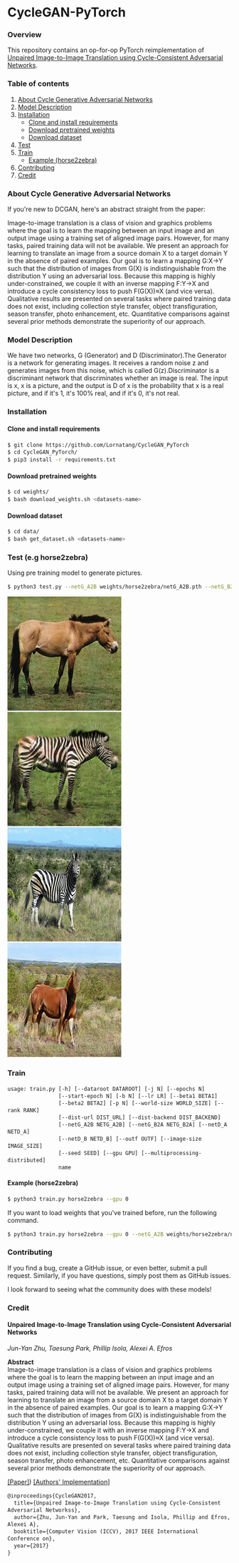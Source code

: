 # CycleGAN-PyTorch

### Overview
This repository contains an op-for-op PyTorch reimplementation of [Unpaired Image-to-Image Translation using Cycle-Consistent Adversarial Networks](https://arxiv.org/abs/1703.10593).

### Table of contents
1. [About Cycle Generative Adversarial Networks](#about-cycle-generative-adversarial-networks)
2. [Model Description](#model-description)
3. [Installation](#installation)
    * [Clone and install requirements](#clone-and-install-requirements)
    * [Download pretrained weights](#download-pretrained-weights)
    * [Download dataset](#download-dataset)
4. [Test](#test)
4. [Train](#train)
    * [Example (horse2zebra)](#example-horse2zebra)
5. [Contributing](#contributing) 
6. [Credit](#credit)

### About Cycle Generative Adversarial Networks

If you're new to DCGAN, here's an abstract straight from the paper:

Image-to-image translation is a class of vision and graphics problems where the goal is to learn the mapping between an input image and an output image using a training set of aligned image pairs. However, for many tasks, paired training data will not be available. We present an approach for learning to translate an image from a source domain X to a target domain Y in the absence of paired examples. Our goal is to learn a mapping G:X→Y such that the distribution of images from G(X) is indistinguishable from the distribution Y using an adversarial loss. Because this mapping is highly under-constrained, we couple it with an inverse mapping F:Y→X and introduce a cycle consistency loss to push F(G(X))≈X (and vice versa). Qualitative results are presented on several tasks where paired training data does not exist, including collection style transfer, object transfiguration, season transfer, photo enhancement, etc. Quantitative comparisons against several prior methods demonstrate the superiority of our approach.

### Model Description

We have two networks, G (Generator) and D (Discriminator).The Generator is a network for generating images. It receives a random noise z and generates images from this noise, which is called G(z).Discriminator is a discriminant network that discriminates whether an image is real. The input is x, x is a picture, and the output is D of x is the probability that x is a real picture, and if it's 1, it's 100% real, and if it's 0, it's not real.

### Installation

#### Clone and install requirements

```bash
$ git clone https://github.com/Lornatang/CycleGAN_PyTorch
$ cd CycleGAN_PyTorch/
$ pip3 install -r requirements.txt
```

#### Download pretrained weights

```bash
$ cd weights/
$ bash download_weights.sh <datasets-name>
```

#### Download dataset

```bash
$ cd data/
$ bash get_dataset.sh <datasets-name>
```

### Test (e.g horse2zebra)

Using pre training model to generate pictures.

```bash
$ python3 test.py --netG_A2B weights/horse2zebra/netG_A2B.pth --netG_B2A weights/horse2zebra/netG_B2A.pth
```

<span align="left"><img src="assets/real_A.jpg" width="256" alt=""></span>
<span align="right"><img src="assets/fake_B.png" width="256" alt=""></span>
<br>
<span align="left"><img src="assets/real_B.jpg" width="256" alt=""></span>
<span align="right"><img src="assets/fake_A.png" width="256" alt=""></span>

### Train

```text
usage: train.py [-h] [--dataroot DATAROOT] [-j N] [--epochs N]
                [--start-epoch N] [-b N] [--lr LR] [--beta1 BETA1]
                [--beta2 BETA2] [-p N] [--world-size WORLD_SIZE] [--rank RANK]
                [--dist-url DIST_URL] [--dist-backend DIST_BACKEND]
                [--netG_A2B NETG_A2B] [--netG_B2A NETG_B2A] [--netD_A NETD_A]
                [--netD_B NETD_B] [--outf OUTF] [--image-size IMAGE_SIZE]
                [--seed SEED] [--gpu GPU] [--multiprocessing-distributed]
                name
```

#### Example (horse2zebra)

```bash
$ python3 train.py horse2zebra --gpu 0
```

If you want to load weights that you've trained before, run the following command.

```bash
$ python3 train.py horse2zebra --gpu 0 --netG_A2B weights/horse2zebra/netG_A2B_epoch_*.pth --netG_B2A weights/horse2zebra/netG_B2A_epoch_*.pth --netD_A weights/horse2zebra/netD_A_epoch_*.pth --netD_B weights/horse2zebra/netD_B_epoch_*.pth
```

### Contributing

If you find a bug, create a GitHub issue, or even better, submit a pull request. Similarly, if you have questions, simply post them as GitHub issues.   

I look forward to seeing what the community does with these models! 

### Credit

#### Unpaired Image-to-Image Translation using Cycle-Consistent Adversarial Networks
_Jun-Yan Zhu, Taesung Park, Phillip Isola, Alexei A. Efros_ <br>

**Abstract** <br>
Image-to-image translation is a class of vision and graphics problems where the goal 
is to learn the mapping between an input image and an output image using a training 
set of aligned image pairs. However, for many tasks, paired training data will not be 
available. We present an approach for learning to translate an image from a source 
domain X to a target domain Y in the absence of paired examples. Our goal is to learn 
a mapping G:X→Y such that the distribution of images from G(X) is indistinguishable
from the distribution Y using an adversarial loss. Because this mapping is highly
under-constrained, we couple it with an inverse mapping F:Y→X and introduce a cycle 
consistency loss to push F(G(X))≈X (and vice versa). Qualitative results are presented 
on several tasks where paired training data does not exist, including collection 
style transfer, object transfiguration, season transfer, photo enhancement, etc. 
Quantitative comparisons against several prior methods demonstrate the superiority
of our approach.

[[Paper]](https://arxiv.org/pdf/1703.10593)) [[Authors' Implementation]](https://github.com/junyanz/pytorch-CycleGAN-and-pix2pix)

```
@inproceedings{CycleGAN2017,
  title={Unpaired Image-to-Image Translation using Cycle-Consistent Adversarial Networkss},
  author={Zhu, Jun-Yan and Park, Taesung and Isola, Phillip and Efros, Alexei A},
  booktitle={Computer Vision (ICCV), 2017 IEEE International Conference on},
  year={2017}
}
```